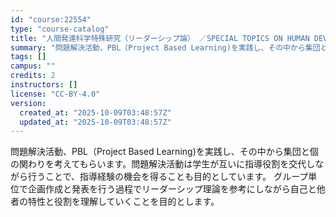 ```yaml
---
id: "course:22554"
type: "course-catalog"
title: "人間発達科学特殊研究（リーダーシップ論） ／SPECIAL TOPICS ON HUMAN DEVELOPMENTAL SCIENCE: LEADERSHIP THEORY"
summary: "問題解決活動、PBL（Project Based Learning)を実践し、その中から集団と個の関わりを考えてもらいます。問題解決活動は学生が互いに指導役割を交代しながら行うことで、指導経験の機会を得ることも目的としています。 グループ単…"
tags: []
campus: ""
credits: 2
instructors: []
license: "CC-BY-4.0"
version:
  created_at: "2025-10-09T03:48:57Z"
  updated_at: "2025-10-09T03:48:57Z"
---
```

問題解決活動、PBL（Project Based Learning)を実践し、その中から集団と個の関わりを考えてもらいます。問題解決活動は学生が互いに指導役割を交代しながら行うことで、指導経験の機会を得ることも目的としています。 グループ単位で企画作成と発表を行う過程でリーダーシップ理論を参考にしながら自己と他者の特性と役割を理解していくことを目的とします。
